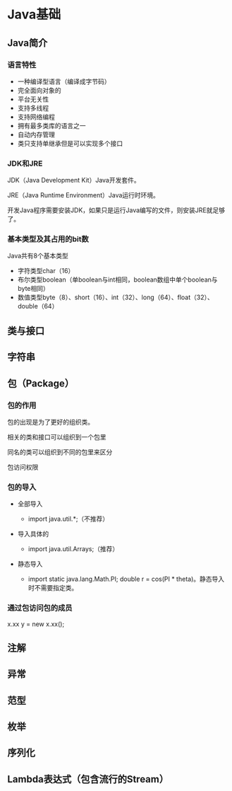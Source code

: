 # Java基础

## Java简介

### 语言特性

+ 一种编译型语言（编译成字节码）
+ 完全面向对象的
+ 平台无关性
+ 支持多线程
+ 支持网络编程
+ 拥有最多类库的语言之一
+ 自动内存管理
+ 类只支持单继承但是可以实现多个接口

### JDK和JRE

JDK（Java Development Kit）Java开发套件。

JRE（Java Runtime Environment）Java运行时环境。

开发Java程序需要安装JDK，如果只是运行Java编写的文件，则安装JRE就足够了。

### 基本类型及其占用的bit数

Java共有8个基本类型

+ 字符类型char（16）
+ 布尔类型boolean（单boolean与int相同，boolean数组中单个boolean与byte相同）
+ 数值类型byte（8）、short（16）、int（32）、long（64）、float（32）、double（64）



## 类与接口



## 字符串

## 包（Package）

### 包的作用

包的出现是为了更好的组织类。

相关的类和接口可以组织到一个包里

同名的类可以组织到不同的包里来区分

包访问权限

### 包的导入

+ 全部导入
  + import java.util.*;（不推荐）

+ 导入具体的
  + import java.util.Arrays;（推荐）
+ 静态导入
  + import static java.lang.Math.PI; double r = cos(PI * theta)。静态导入时不需要指定类。

### 通过包访问包的成员

x.xx y = new x.xx();

## 注解



## 异常

## 范型

## 枚举

## 序列化

## Lambda表达式（包含流行的Stream）